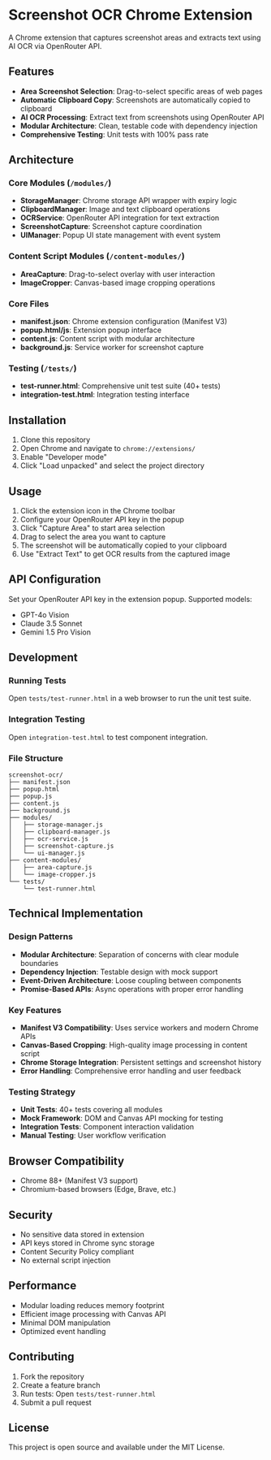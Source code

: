 # Screenshot OCR Chrome Extension

A Chrome extension that captures screenshot areas and extracts text using AI OCR via OpenRouter API.

## Features

- **Area Screenshot Selection**: Drag-to-select specific areas of web pages
- **Automatic Clipboard Copy**: Screenshots are automatically copied to clipboard
- **AI OCR Processing**: Extract text from screenshots using OpenRouter API
- **Modular Architecture**: Clean, testable code with dependency injection
- **Comprehensive Testing**: Unit tests with 100% pass rate

## Architecture

### Core Modules (`/modules/`)
- **StorageManager**: Chrome storage API wrapper with expiry logic
- **ClipboardManager**: Image and text clipboard operations
- **OCRService**: OpenRouter API integration for text extraction
- **ScreenshotCapture**: Screenshot capture coordination
- **UIManager**: Popup UI state management with event system

### Content Script Modules (`/content-modules/`)
- **AreaCapture**: Drag-to-select overlay with user interaction
- **ImageCropper**: Canvas-based image cropping operations

### Core Files
- **manifest.json**: Chrome extension configuration (Manifest V3)
- **popup.html/js**: Extension popup interface
- **content.js**: Content script with modular architecture
- **background.js**: Service worker for screenshot capture

### Testing (`/tests/`)
- **test-runner.html**: Comprehensive unit test suite (40+ tests)
- **integration-test.html**: Integration testing interface

## Installation

1. Clone this repository
2. Open Chrome and navigate to `chrome://extensions/`
3. Enable "Developer mode"
4. Click "Load unpacked" and select the project directory

## Usage

1. Click the extension icon in the Chrome toolbar
2. Configure your OpenRouter API key in the popup
3. Click "Capture Area" to start area selection
4. Drag to select the area you want to capture
5. The screenshot will be automatically copied to your clipboard
6. Use "Extract Text" to get OCR results from the captured image

## API Configuration

Set your OpenRouter API key in the extension popup. Supported models:
- GPT-4o Vision
- Claude 3.5 Sonnet
- Gemini 1.5 Pro Vision

## Development

### Running Tests
Open `tests/test-runner.html` in a web browser to run the unit test suite.

### Integration Testing
Open `integration-test.html` to test component integration.

### File Structure
```
screenshot-ocr/
├── manifest.json
├── popup.html
├── popup.js
├── content.js
├── background.js
├── modules/
│   ├── storage-manager.js
│   ├── clipboard-manager.js
│   ├── ocr-service.js
│   ├── screenshot-capture.js
│   └── ui-manager.js
├── content-modules/
│   ├── area-capture.js
│   └── image-cropper.js
└── tests/
    └── test-runner.html
```

## Technical Implementation

### Design Patterns
- **Modular Architecture**: Separation of concerns with clear module boundaries
- **Dependency Injection**: Testable design with mock support
- **Event-Driven Architecture**: Loose coupling between components
- **Promise-Based APIs**: Async operations with proper error handling

### Key Features
- **Manifest V3 Compatibility**: Uses service workers and modern Chrome APIs
- **Canvas-Based Cropping**: High-quality image processing in content script
- **Chrome Storage Integration**: Persistent settings and screenshot history
- **Error Handling**: Comprehensive error handling and user feedback

### Testing Strategy
- **Unit Tests**: 40+ tests covering all modules
- **Mock Framework**: DOM and Canvas API mocking for testing
- **Integration Tests**: Component interaction validation
- **Manual Testing**: User workflow verification

## Browser Compatibility

- Chrome 88+ (Manifest V3 support)
- Chromium-based browsers (Edge, Brave, etc.)

## Security

- No sensitive data stored in extension
- API keys stored in Chrome sync storage
- Content Security Policy compliant
- No external script injection

## Performance

- Modular loading reduces memory footprint
- Efficient image processing with Canvas API
- Minimal DOM manipulation
- Optimized event handling

## Contributing

1. Fork the repository
2. Create a feature branch
3. Run tests: Open `tests/test-runner.html`
4. Submit a pull request

## License

This project is open source and available under the MIT License.